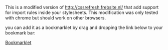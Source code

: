 This is a modified version of http://cssrefresh.frebsite.nl/ that add support for import rules inside your stylesheets.
This modification was only tested with chrome but should work on other browsers.

you can add it as a bookmarklet by drag and dropping the link below to your bookmark bar: 

<a href="javascript:(function(){var script=document.createElement('script');script.setAttribute('src','http://agence-modedemploi.com/cssRefresh.js');var head=document.getElementsByTagName('head');head[0].appendChild(script);})();">Bookmarklet</a>
